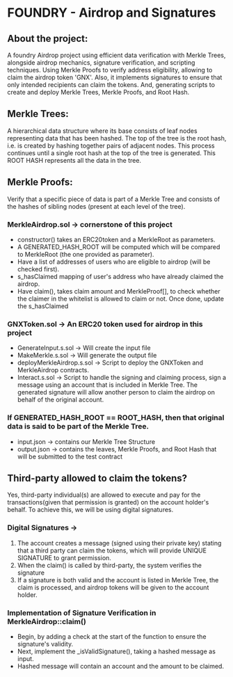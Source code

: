 # FOUNDRY - Airdrop and Signatures

## About the project:
A foundry Airdrop project using efficient data verification with Merkle Trees, alongside airdrop mechanics, signature verification, and scripting techniques.
Using Merkle Proofs to verify address eligibility, allowing to claim the airdrop token 'GNX'. Also, it implements signatures to ensure that only intended recipients can claim the tokens. And, generating scripts to create and deploy Merkle Trees, Merkle Proofs, and Root Hash.

## Merkle Trees:
A hierarchical data structure where its base consists of leaf nodes representing data that has been hashed. The top of the tree is the root hash, i.e. is created by hashing together pairs of adjacent nodes. This process continues until a single root hash at the top of the tree is generated. This ROOT HASH represents all the data in the tree.

## Merkle Proofs:
Verify that a specific piece of data is part of a Merkle Tree and consists of the hashes of sibling nodes (present at each level of the tree).

### MerkleAirdrop.sol -> cornerstone of this project
- constructor() takes an ERC20token and a MerkleRoot as parameters.
- A GENERATED_HASH_ROOT will be computed which will be compared to MerkleRoot (the one provided as parameter).
- Have a list of addresses of users who are eligible to airdrop (will be checked first).
- s_hasClaimed mapping of user's address who have already claimed the airdrop.
- Have claim(), takes claim amount and MerkleProof[], to check whether the claimer in the whitelist is allowed to claim or not. Once done, update the s_hasClaimed


### GNXToken.sol -> An ERC20 token used for airdrop in this project
- GenerateInput.s.sol -> Will create the input file
- MakeMerkle.s.sol -> Will generate the output file
- deployMerkleAirdrop.s.sol -> Script to deploy the GNXToken and MerkleAirdrop contracts.
- Interact.s.sol -> Script to handle the signing and claiming process, sign a message using an account that is included in Merkle Tree. The generated signature will allow another person to claim the airdrop on behalf of the original account.

### If GENERATED_HASH_ROOT == ROOT_HASH, then that original data is said to be part of the Merkle Tree.

- input.json -> contains our Merkle Tree Structure
- output.json -> contains the leaves, Merkle Proofs, and Root Hash that will be submitted to the test contract

## Third-party allowed to claim the tokens?
Yes, third-party individual(s) are allowed to execute and pay for the transactions(given that permission is granted) on the account holder's behalf. To achieve this, we will be using digital signatures.

### Digital Signatures -> 
1. The account creates a message (signed using their private key) stating that a third party can claim the tokens, which will provide UNIQUE SIGNATURE to grant permission.
2. When the claim() is called by third-party, the system verifies the signature
3. If a signature is both valid and the account is listed in Merkle Tree, the claim is processed, and airdrop tokens will be given to the account holder.

### Implementation of Signature Verification in MerkleAirdrop::claim()
- Begin, by adding a check at the start of the function to ensure the signature's validity.
- Next, implement the _isValidSignature(), taking a hashed message as input.
- Hashed message will contain an account and the amount to be claimed.
